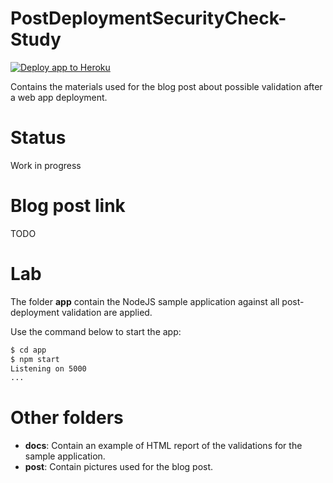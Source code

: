 # PostDeploymentSecurityCheck-Study

[![Deploy app to Heroku](https://github.com/ExcelliumSA/PostDeploymentSecurityCheck-Study/actions/workflows/deployment.yml/badge.svg?branch=main)](https://github.com/ExcelliumSA/PostDeploymentSecurityCheck-Study/actions/workflows/deployment.yml)

Contains the materials used for the blog post about possible validation after a web app deployment.

# Status

Work in progress

# Blog post link

TODO

# Lab

The folder **app** contain the NodeJS sample application against all post-deployment validation are applied.

Use the command below to start the app:

```bash
$ cd app
$ npm start
Listening on 5000
...
```

# Other folders

* **docs**: Contain an example of HTML report of the validations for the sample application.
* **post**: Contain pictures used for the blog post.
